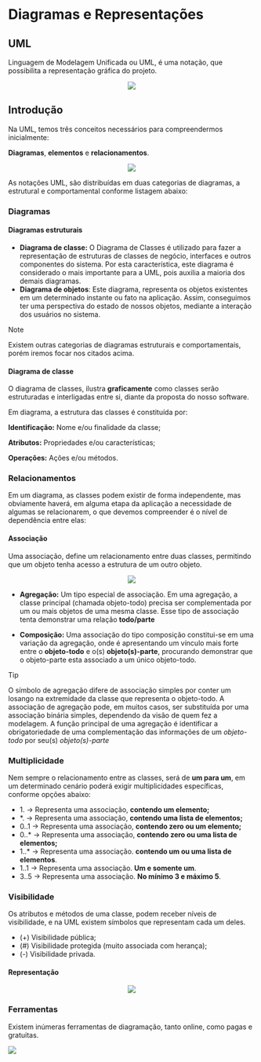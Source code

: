 # Diagramas e Representações

## UML

Linguagem de Modelagem Unificada ou UML, é uma notação, que possibilita a representação gráfica do projeto.

<div align="center">

![](./images/uml-1.png)

</div>

## Introdução

Na UML, temos três conceitos necessários para compreendermos inicialmente:&#x20;

**Diagramas**, **elementos** e **relacionamentos**.

<div align="center">

![](./images/uml-2.png)

</div>

As notações UML, são distribuídas em duas categorias de diagramas, a estrutural e comportamental conforme listagem abaixo:

### Diagramas

#### Diagramas estruturais

* **Diagrama de classe:** O Diagrama de Classes é utilizado para fazer a representação de estruturas de classes de negócio, interfaces e outros componentes do sistema. Por esta característica, este diagrama é considerado o mais importante para a UML, pois auxilia a maioria dos demais diagramas.
* **Diagrama de objetos**: Este diagrama, representa os objetos existentes em um determinado instante ou fato na aplicação. Assim, conseguimos ter uma perspectiva do estado de nossos objetos, mediante a interação dos usuários no sistema.&#x20;

> [!NOTE]
> Existem outras categorias de diagramas estruturais e comportamentais, porém iremos focar nos citados acima.

#### Diagrama de classe

O diagrama de classes, ilustra **graficamente** como classes serão estruturadas e interligadas entre si, diante da proposta do nosso software.

Em diagrama, a estrutura das classes é constituída por:

**Identificação:** Nome e/ou finalidade da classe;

**Atributos:** Propriedades e/ou características;

**Operações:** Ações e/ou métodos.

### Relacionamentos

Em um diagrama, as classes podem existir de forma independente, mas obviamente haverá, em alguma etapa da aplicação a necessidade de algumas se relacionarem, o que devemos compreender é o nível de dependência entre elas:

#### Associação

Uma associação, define um relacionamento entre duas classes, permitindo que um objeto tenha acesso a estrutura de um outro objeto.

<div align="center">

![](./images/uml-3.png)

</div>

* **Agregação:** Um tipo especial de associação. Em uma agregação, a classe principal (chamada objeto-todo) precisa ser complementada por um ou mais objetos de uma mesma classe. Esse tipo de associação tenta demonstrar uma relação **todo/parte**

* **Composição:** Uma associação do tipo composição constitui-se em uma variação da agregação, onde é apresentando um vínculo mais forte entre o **objeto-todo** e o(s) **objeto(s)-parte**, procurando demonstrar que o objeto-parte esta associado a um único objeto-todo.

> [!TIP]
> O símbolo de agregação difere de associação simples por conter um losango na extremidade da classe que representa o objeto-todo.
>A associação de agregação pode, em muitos casos, ser substituída por uma associação binária simples, dependendo da visão de quem fez a modelagem.
>A função principal de uma agregação é identificar a obrigatoriedade de uma complementação das informações de um *objeto-todo* por seu(s) *objeto(s)-parte*

### Multiplicidade

Nem sempre o relacionamento entre as classes, será de **um para um**, em um determinado cenário poderá exigir multiplicidades específicas, conforme opções abaixo:

* 1\. -> Representa uma associação, **contendo um elemento;**
* \*. -> Representa uma associação, **contendo uma lista de elementos;**
* 0..1 -> Representa uma associação, **contendo zero ou um elemento;**
* 0..\* -> Representa uma associação, **contendo zero ou uma lista de elementos;**
* 1..\* -> Representa uma associação. **contendo um ou uma lista de elementos**.
* 1..1 -> Representa uma associação. **Um e somente um**.
* 3..5 -> Representa uma associação. **No mínimo 3 e máximo 5**.

### Visibilidade

Os atributos e métodos de uma classe, podem receber níveis de visibilidade, e na UML existem símbolos que representam cada um deles.

* (+) Visibilidade pública;
* (#) Visibilidade protegida (muito associada com herança);
* (-) Visibilidade privada.

#### Representação

<div align="center">

![](./images/uml-4.png)

</div>

### Ferramentas

Existem inúmeras ferramentas de diagramação, tanto online, como pagas e gratuitas.

![](./images/uml-5.png)
